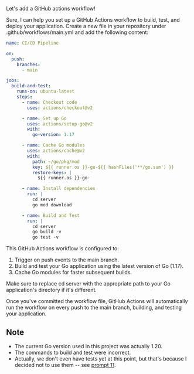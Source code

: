 Let's add a GitHub actions workflow!

Sure, I can help you set up a GitHub Actions workflow to build, test, and deploy your application. Create a new file in your repository under .github/workflows/main.yml and add the following content:

```yaml
name: CI/CD Pipeline

on:
  push:
    branches:
      - main

jobs:
  build-and-test:
    runs-on: ubuntu-latest
    steps:
      - name: Checkout code
        uses: actions/checkout@v2

      - name: Set up Go
        uses: actions/setup-go@v2
        with:
          go-version: 1.17

      - name: Cache Go modules
        uses: actions/cache@v2
        with:
          path: ~/go/pkg/mod
          key: ${{ runner.os }}-go-${{ hashFiles('**/go.sum') }}
          restore-keys: |
            ${{ runner.os }}-go-

      - name: Install dependencies
        run: |
          cd server
          go mod download

      - name: Build and Test
        run: |
          cd server
          go build -v
          go test -v
```

This GitHub Actions workflow is configured to:

1. Trigger on push events to the main branch.
2. Build and test your Go application using the latest version of Go (1.17).
3. Cache Go modules for faster subsequent builds.

Make sure to replace cd server with the appropriate path to your Go application's directory if it's different.

Once you've committed the workflow file, GitHub Actions will automatically run the workflow on every push to the main branch, building, and testing your application.

## Note

- The current Go version used in this project was actually 1.20.
- The commands to build and test were incorrect.
- Actually, we don't even have tests yet at this point, but that's because I decided not to use them -- see [prompt 11](prompts/011-add-tests.md).
